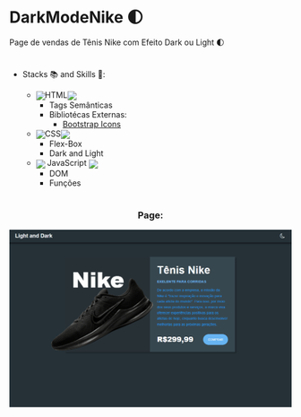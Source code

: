 # DarkModeNike 🌓
Page de vendas de Tênis Nike com Efeito Dark ou Light 🌓
#

* Stacks 📚 and Skills 🧠:

    * <img align='center' width='30' src="https://cdn.jsdelivr.net/gh/devicons/devicon/icons/html5/html5-original-wordmark.svg" />HTML<img align='center' width='30' src="https://cdn.jsdelivr.net/gh/devicons/devicon/icons/html5/html5-original-wordmark.svg" />
        * Tags Semânticas
        * Bibliotécas Externas:
            * [Bootstrap Icons](https://cdn.jsdelivr.net/npm/bootstrap-icons@1.10.1/font/bootstrap-icons.css)
    * <img width='30' align='center' src="https://cdn.jsdelivr.net/gh/devicons/devicon/icons/css3/css3-original-wordmark.svg" />CSS<img align='center' width='30' src="https://cdn.jsdelivr.net/gh/devicons/devicon/icons/css3/css3-original-wordmark.svg" />
        * Flex-Box
        * Dark and Light
    * <img width='30' align='center' src="https://cdn.jsdelivr.net/gh/devicons/devicon/icons/javascript/javascript-original.svg" /> JavaScript <img width='30' align='center' src="https://cdn.jsdelivr.net/gh/devicons/devicon/icons/javascript/javascript-original.svg" />
        * DOM
        * Funções

#

<div align='center'>
<h3>Page:</h3>
<img src='./img/pagenike.gif'/>
</div>
